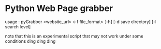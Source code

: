 # Python Web Page grabber
usage : pyGrabber <website_url> <-f file_format> [-h] [-d save directory] [-l search level]

note that this is an experimental script that may not work under some conditions
 ding ding ding